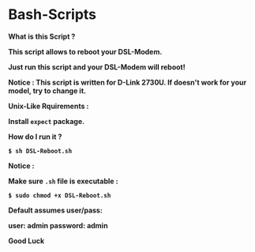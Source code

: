 Bash-Scripts
============

<b>What is this Script ?<b>

This script allows to reboot your DSL-Modem.

Just run this script and your DSL-Modem will reboot!


Notice : This script is written for D-Link 2730U. If doesn't work for your model, try to change it.

<b>Unix-Like Rquirements :<b>

Install `expect` package.

<b>How do I run it ?<b>

`$ sh DSL-Reboot.sh`


Notice :

Make sure `.sh` file is executable :

`$ sudo chmod +x DSL-Reboot.sh`

Default assumes user/pass:

user: admin
password: admin


Good Luck
